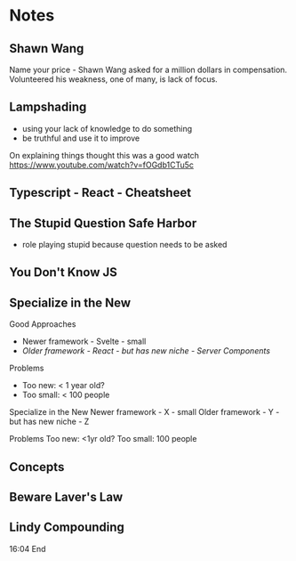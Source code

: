 # Notes

## Shawn Wang

Name your price - Shawn Wang asked for a million dollars in compensation.
Volunteered his weakness, one of many, is lack of focus.

## Lampshading

- using your lack of knowledge to do something
- be truthful and use it to improve

On explaining things thought this was a good watch https://www.youtube.com/watch?v=fOGdb1CTu5c

## Typescript - React - Cheatsheet

## The Stupid Question Safe Harbor

- role playing stupid because question needs to be asked

## You Don't Know JS

## Specialize in the New

Good Approaches
- Newer framework - Svelte - small
- *Older framework - React - but has new niche - Server Components*

Problems
- Too new: < 1 year old?
- Too small: < 100 people

Specialize in the New
Newer framework - X - small
Older framework - Y - but has new niche - Z

Problems
Too new: <1yr old?
Too small: 100 people

## Concepts

## Beware Laver's Law

## Lindy Compounding

16:04 End